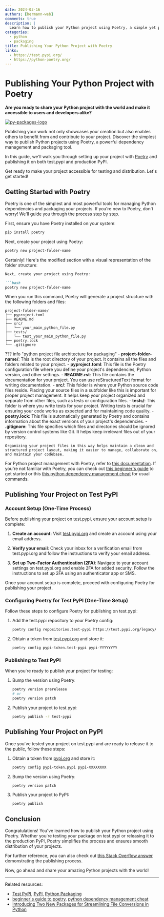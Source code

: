 ```yaml
---
date: 2024-03-16
authors: [hermann-web]
comments: true
description: |
  Learn how to publish your Python project using Poetry, a simple yet powerful dependency management and packaging tool.
categories:
  - python
  - packaging
title: Publishing Your Python Project with Poetry
links:
  - https://test.pypi.org/
  - https://python-poetry.org/
---
```


# Publishing Your Python Project with Poetry

__Are you ready to share your Python project with the world and make it accessible to users and developers alike?__

<div class="float-img-container float-img-left">
  <a title="py-packages" href="https://py-pkgs.org/04-package-structure.html">
    <img alt="py-packages-logo" src="https://py-pkgs.org/_images/04-pkg-cycle.png">
  </a>
</div>

Publishing your work not only showcases your creation but also enables others to benefit from and contribute to your project. Discover the simplest way to publish Python projects using Poetry, a powerful dependency management and packaging tool.

In this guide, we'll walk you through setting up your project with [Poetry](https://python-poetry.org/docs/) and publishing it on both test.pypi and production PyPI.

Get ready to make your project accessible for testing and distribution. Let's get started!

<!-- more -->

## Getting Started with Poetry

Poetry is one of the simplest and most powerful tools for managing Python dependencies and packaging your projects. If you're new to Poetry, don't worry! We'll guide you through the process step by step.

First, ensure you have Poetry installed on your system:

```bash
pip install poetry
```

Next, create your project using Poetry:

```bash
poetry new project-folder-name
```

Certainly! Here's the modified section with a visual representation of the folder structure:

```markdown
Next, create your project using Poetry:

```bash
poetry new project-folder-name
```

When you run this command, Poetry will generate a project structure with the following folders and files:

```plaintext
project-folder-name/
├── pyproject.toml
├── README.md
├── src/
│   └── your_main_python_file.py
├── tests/
│   └── test_your_main_python_file.py
├── poetry.lock
└── .gitignore
```

??? info "python project file architecture for packaging"
    - __project-folder-name/__: This is the root directory of your project. It contains all the files and folders related to your project.
    - __pyproject.toml__: This file is the Poetry configuration file where you define your project's dependencies, Python version, and other settings.
    - __README.rst__: This file contains the documentation for your project. You can use reStructuredText format for writing documentation.
    - __src/__: This folder is where your Python source code files reside. Placing your source files in a subfolder like this is important for proper project management. It helps keep your project organized and separate from other files, such as tests or configuration files.
    - __tests/__: This folder is where you write tests for your project. Writing tests is crucial for ensuring your code works as expected and for maintaining code quality.
    - __poetry.lock__: This file is automatically generated by Poetry and contains information about the exact versions of your project's dependencies.
    - __.gitignore__: This file specifies which files and directories should be ignored by version control systems like Git. It helps keep irrelevant files out of your repository.

    Organizing your project files in this way helps maintain a clean and structured project layout, making it easier to manage, collaborate on, and maintain your codebase.

For Python project management with Poetry, refer to [this documentation](https://python-poetry.org/docs/). If you're not familiar with Poetry, you can check out [this beginner's guide](./poetry-in-practise.md) to get started or this [this python dependency management cheat](./package-managers-in-python.md) for usual commands.

## Publishing Your Project on Test PyPI

### Account Setup (One-Time Process)

Before publishing your project on test.pypi, ensure your account setup is complete:

1. __Create an account__: Visit [test.pypi.org](https://test.pypi.org/account/register/) and create an account using your email address.

2. __Verify your email__: Check your inbox for a verification email from test.pypi.org and follow the instructions to verify your email address.

3. __Set up Two-Factor Authentication (2FA)__: Navigate to your account settings on test.pypi.org and enable 2FA for added security. Follow the instructions to set up 2FA using an authenticator app or SMS.

Once your account setup is complete, proceed with configuring Poetry for publishing your project.

### Configuring Poetry for Test PyPI (One-Time Setup)

Follow these steps to configure Poetry for publishing on test.pypi:

1. Add the test.pypi repository to your Poetry config:

    ```bash
    poetry config repositories.test-pypi https://test.pypi.org/legacy/
    ```

2. Obtain a token from [test.pypi.org](https://test.pypi.org/manage/account/token/) and store it:

    ```bash
    poetry config pypi-token.test-pypi pypi-YYYYYYYY
    ```

### Publishing to Test PyPI

When you're ready to publish your project for testing:

1. Bump the version using Poetry:

    ```bash
    poetry version prerelease
    # or
    poetry version patch
    ```

2. Publish your project to test.pypi:

    ```bash
    poetry publish -r test-pypi
    ```

## Publishing Your Project on PyPI

Once you've tested your project on test.pypi and are ready to release it to the public, follow these steps:

1. Obtain a token from [pypi.org](https://pypi.org/manage/account/token/) and store it:

    ```bash
    poetry config pypi-token.pypi pypi-XXXXXXXX
    ```

2. Bump the version using Poetry:

    ```bash
    poetry version patch
    ```

3. Publish your project to PyPI:

    ```bash
    poetry publish
    ```

## Conclusion

Congratulations! You've learned how to publish your Python project using Poetry. Whether you're testing your package on test.pypi or releasing it to the production PyPI, Poetry simplifies the process and ensures smooth distribution of your projects.

For further reference, you can also check out [this Stack Overflow answer](https://stackoverflow.com/a/72524326) demonstrating the publishing process.

Now, go ahead and share your amazing Python projects with the world!

---

Related resources:

- [Test PyPI](https://test.pypi.org/help/#twofa), [PyPI](https://pypi.org/), [Python Packaging](https://packaging.python.org/en/latest/tutorials/packaging-projects/)
- [beginner's guide to poetry](./poetry-in-practise.md), [python dependency management cheat](./package-managers-in-python.md)
- [Introducing Two New Packages for Streamlining File Conversions in Python](../../../../../projects/introducing-two-new-packages-for-streamlining-file-conversions-in-python.md)
